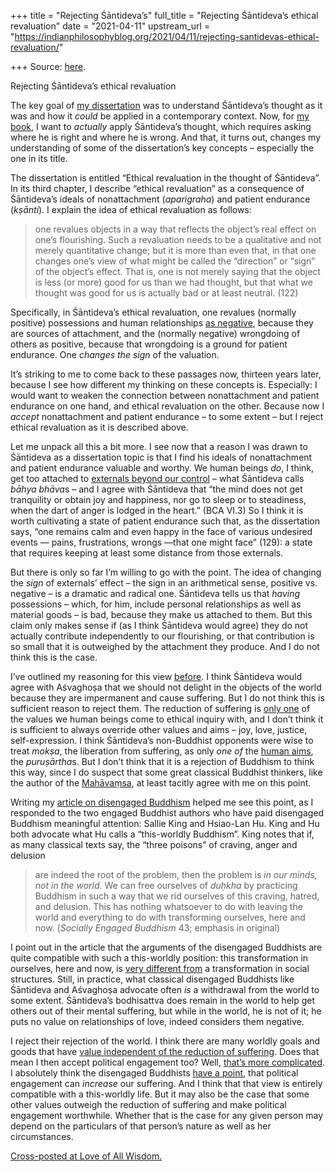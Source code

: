 +++
title = "Rejecting Śāntideva’s"
full_title = "Rejecting Śāntideva’s ethical revaluation"
date = "2021-04-11"
upstream_url = "https://indianphilosophyblog.org/2021/04/11/rejecting-santidevas-ethical-revaluation/"

+++
Source: [here](https://indianphilosophyblog.org/2021/04/11/rejecting-santidevas-ethical-revaluation/).

Rejecting Śāntideva’s ethical revaluation

The key goal of [my
dissertation](http://loveofallwisdom.com/wp-content/uploads/2009/05/lele-dissertation.pdf)
was to understand Śāntideva’s thought as it was and how it *could* be
applied in a contemporary context. Now, for [my
book](http://loveofallwisdom.com/blog/2020/08/resolving-cliffhangers-in-a-book/),
I want to *actually* apply Śāntideva’s thought, which requires asking
where he is right and where he is wrong. And that, it turns out, changes
my understanding of some of the dissertation’s key concepts – especially
the one in its title.

The dissertation is entitled “Ethical revaluation in the thought of
Śāntideva”. In its third chapter, I describe “ethical revaluation” as a
consequence of Śāntideva’s ideals of nonattachment (*aparigraha*) and
patient endurance (*kṣānti*). I explain the idea of ethical revaluation
as follows:

> one revalues objects in a way that reflects the object’s real effect
> on one’s flourishing. Such a revaluation needs to be a qualitative and
> not merely quantitative change; but it is more than even that, in that
> one changes one’s view of what might be called the “direction” or
> “sign” of the object’s effect. That is, one is not merely saying that
> the object is less (or more) good for us than we had thought, but that
> what we thought was good for us is actually bad or at least neutral.
> (122)

Specifically, in Śāntideva’s ethical revaluation, one revalues (normally
positive) possessions and human relationships [as
negative](http://loveofallwisdom.com/blog/2009/11/wealth-is-not-neutral/),
because they are sources of attachment, and the (normally negative)
wrongdoing of others as positive, because that wrongdoing is a ground
for patient endurance. One *changes the sign* of the valuation.

It’s striking to me to come back to these passages now, thirteen years
later, because I see how different my thinking on these concepts is.
Especially: I would want to weaken the connection between nonattachment
and patient endurance on one hand, and ethical revaluation on the other.
Because now I *accept* nonattachment and patient endurance – to some
extent – but I reject ethical revaluation as it is described above.

Let me unpack all this a bit more. I see now that a reason I was drawn
to Śāntideva as a dissertation topic is that I find his ideals of
nonattachment and patient endurance valuable and worthy. We human beings
*do*, I think, get too attached to [externals beyond our
control](http://loveofallwisdom.com/blog/2009/05/external-goods/) – what
Śāntideva calls *bāhya bhāva*s – and I agree with Śāntideva that “the
mind does not get tranquility or obtain joy and happiness, nor go to
sleep or to steadiness, when the dart of anger is lodged in the heart.”
(BCA VI.3) So I think it is worth cultivating a state of patient
endurance such that, as the dissertation says, “one remains calm and
even happy in the face of various undesired events — pains,
frustrations, wrongs —that one might face” (129): a state that requires
keeping at least some distance from those externals.

But there is only so far I’m willing to go with the point. The idea of
changing the *sign* of externals’ effect – the sign in an arithmetical
sense, positive vs. negative – is a dramatic and radical one. Śāntideva
tells us that *having* possessions – which, for him, include personal
relationships as well as material goods – is bad, because they make us
attached to them. But this claim only makes sense if (as I think
Śāntideva would agree) they do not actually contribute independently to
our flourishing, or that contribution is so small that it is outweighed
by the attachment they produce. And I do not think this is the case.

I’ve outlined my reasoning for this view
[before](http://loveofallwisdom.com/blog/2020/05/grappling-with-impermanence/).
I think Śāntideva would agree with Aśvaghoṣa that we should not delight
in the objects of the world because they are impermanent and cause
suffering. But I do not think this is sufficient reason to reject them.
The reduction of suffering is [only
one](http://loveofallwisdom.com/blog/2017/10/beyond-the-removal-of-suffering/)
of the values we human beings come to ethical inquiry with, and I don’t
think it is sufficient to always override other values and aims – joy,
love, justice, self-expression. I think Śāntideva’s non-Buddhist
opponents were wise to treat *mokṣa*, the liberation from suffering, as
only *one of* the [human
aims](http://loveofallwisdom.com/blog/2010/09/the-four-puru%e1%b9%a3arthas-across-cultures/),
the *puruṣārtha*s. But I don’t think that it is a rejection of Buddhism
to think this way, since I do suspect that some great classical Buddhist
thinkers, like the author of the
[Mahāvaṃsa](http://loveofallwisdom.com/blog/2020/01/a-buddhism-very-different-than-the-one-we-think-we-know/),
at least tacitly agree with me on this point.

Writing my [article on disengaged
Buddhism](http://blogs.dickinson.edu/buddhistethics/2019/11/17/disengaged-buddhism/)
helped me see this point, as I responded to the two engaged Buddhist
authors who have paid disengaged Buddhism meaningful attention: Sallie
King and Hsiao-Lan Hu. King and Hu both advocate what Hu calls a
“this-worldly Buddhism”. King notes that if, as many classical texts
say, the “three poisons” of craving, anger and delusion

> are indeed the root of the problem, then the problem is *in our minds,
> not in the world.* We can free ourselves of *duḥkha* by practicing
> Buddhism in such a way that we rid ourselves of this craving, hatred,
> and delusion. This has nothing whatsoever to do with leaving the world
> and everything to do with transforming ourselves, here and now.
> (*Socially Engaged Buddhism* 43; emphasis in original)

I point out in the article that the arguments of the disengaged
Buddhists are quite compatible with such a this-worldly position: this
transformation in ourselves, here and now, is [very different
from](http://loveofallwisdom.com/blog/2019/12/in-defence-of-mcmindfulness/)
a transformation in social structures. Still, in practice, what
classical disengaged Buddhists like Śāntideva and Aśvaghoṣa advocate
often *is* a withdrawal from the world to some extent. Śāntideva’s
bodhisattva does remain in the world to help get others out of their
mental suffering, but while in the world, he is not of it; he puts no
value on relationships of love, indeed considers them negative.

I reject their rejection of the world. I think there are many worldly
goals and goods that have [value independent of the reduction of
suffering](http://loveofallwisdom.com/blog/2017/10/beyond-the-removal-of-suffering/).
Does that mean I then accept political engagement too? Well, [that’s
more
complicated](http://loveofallwisdom.com/blog/2010/08/on-santidevas-anti-politics/).
I absolutely think the disengaged Buddhists [have a
point](http://loveofallwisdom.com/blog/2018/08/the-psychological-case-for-disengaged-buddhism/),
that political engagement can *increase* our suffering. And I think that
that view is entirely compatible with a this-worldly life. But it may
also be the case that some other values outweigh the reduction of
suffering and make political engagement worthwhile. Whether that is the
case for any given person may depend on the particulars of that person’s
nature as well as her circumstances.

[Cross-posted at Love of All
Wisdom.](http://loveofallwisdom.com/blog/2021/04/rejecting-santideva's-ethical-revaluation)
